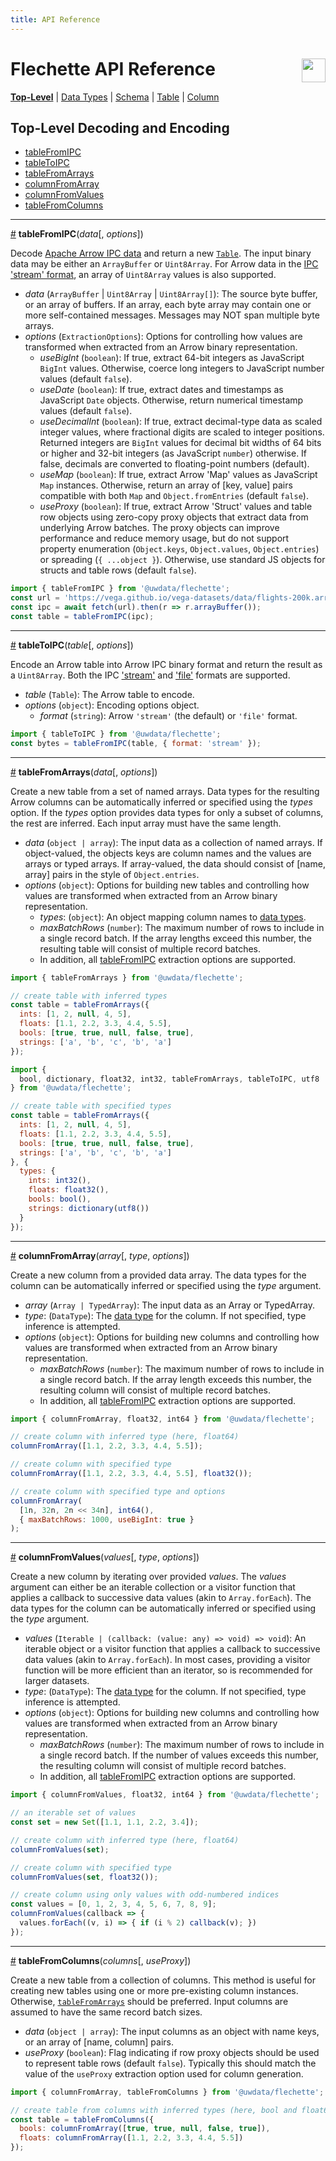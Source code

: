 ```yaml
---
title: API Reference
---
```

# Flechette API Reference <a href="https://idl.uw.edu/flechette"><img align="right" src="../assets/logo.svg" height="38"/></a>

[**Top-Level**](/flechette/api) | [Data Types](data-types) | [Schema](schema) | [Table](table) | [Column](column)

## Top-Level Decoding and Encoding

* [tableFromIPC](#tableFromIPC)
* [tableToIPC](#tableToIPC)
* [tableFromArrays](#tableFromArrays)
* [columnFromArray](#columnFromArray)
* [columnFromValues](#columnFromValues)
* [tableFromColumns](#tableFromColumns)

<hr/><a id="tableFromIPC" href="#tableFromIPC">#</a>
<b>tableFromIPC</b>(<i>data</i>[, <i>options</i>])

Decode [Apache Arrow IPC data](https://arrow.apache.org/docs/format/Columnar.html#serialization-and-interprocess-communication-ipc) and return a new [`Table`](table). The input binary data may be either an `ArrayBuffer` or `Uint8Array`. For Arrow data in the [IPC 'stream' format](https://arrow.apache.org/docs/format/Columnar.html#ipc-streaming-format), an array of `Uint8Array` values is also supported.

* *data* (`ArrayBuffer` \| `Uint8Array` \| `Uint8Array[]`): The source byte buffer, or an array of buffers. If an array, each byte array may contain one or more self-contained messages. Messages may NOT span multiple byte arrays.
* *options* (`ExtractionOptions`): Options for controlling how values are transformed when extracted from an Arrow binary representation.
  * *useBigInt* (`boolean`): If true, extract 64-bit integers as JavaScript `BigInt` values. Otherwise, coerce long integers to JavaScript number values (default `false`).
  * *useDate* (`boolean`): If true, extract dates and timestamps as JavaScript `Date` objects. Otherwise, return numerical timestamp values (default `false`).
  * *useDecimalInt* (`boolean`): If true, extract decimal-type data as scaled integer values, where fractional digits are scaled to integer positions. Returned integers are `BigInt` values for decimal bit widths of 64 bits or higher and 32-bit integers (as JavaScript `number`) otherwise. If false, decimals are converted to floating-point numbers (default).
  * *useMap* (`boolean`): If true, extract Arrow 'Map' values as JavaScript `Map` instances. Otherwise, return an array of [key, value] pairs compatible with both `Map` and `Object.fromEntries` (default `false`).
  * *useProxy* (`boolean`): If true, extract Arrow 'Struct' values and table row objects using zero-copy proxy objects that extract data from underlying Arrow batches. The proxy objects can improve performance and reduce memory usage, but do not support property enumeration (`Object.keys`, `Object.values`, `Object.entries`) or spreading (`{ ...object }`). Otherwise, use standard JS objects for structs and table rows (default `false`).

```js
import { tableFromIPC } from '@uwdata/flechette';
const url = 'https://vega.github.io/vega-datasets/data/flights-200k.arrow';
const ipc = await fetch(url).then(r => r.arrayBuffer());
const table = tableFromIPC(ipc);
```

<hr/><a id="tableToIPC" href="#tableToIPC">#</a>
<b>tableToIPC</b>(<i>table</i>[, <i>options</i>])

Encode an Arrow table into Arrow IPC binary format and return the result as a `Uint8Array`. Both the IPC ['stream'](https://arrow.apache.org/docs/format/Columnar.html#ipc-streaming-format) and ['file'](https://arrow.apache.org/docs/format/Columnar.html#ipc-file-format) formats are supported.

* *table* (`Table`): The Arrow table to encode.
* *options* (`object`): Encoding options object.
  * *format* (`string`): Arrow `'stream'` (the default) or `'file'` format.

```js
import { tableToIPC } from '@uwdata/flechette';
const bytes = tableFromIPC(table, { format: 'stream' });
```

<hr/><a id="tableFromArrays" href="#tableFromArrays">#</a>
<b>tableFromArrays</b>(<i>data</i>[, <i>options</i>])

Create a new table from a set of named arrays. Data types for the resulting Arrow columns can be automatically inferred or specified using the *types* option. If the *types* option provides data types for only a subset of columns, the rest are inferred. Each input array must have the same length.

* *data* (`object | array`): The input data as a collection of named arrays. If object-valued, the objects keys are column names and the values are arrays or typed arrays. If array-valued, the data should consist of [name, array] pairs in the style of `Object.entries`.
* *options* (`object`): Options for building new tables and controlling how values are transformed when extracted from an Arrow binary representation.
  * *types*: (`object`): An object mapping column names to [data types](data-types).
  * *maxBatchRows* (`number`): The maximum number of rows to include in a single record batch. If the array lengths exceed this number, the resulting table will consist of multiple record batches.
  * In addition, all [tableFromIPC](#tableFromIPC) extraction options are supported.

```js
import { tableFromArrays } from '@uwdata/flechette';

// create table with inferred types
const table = tableFromArrays({
  ints: [1, 2, null, 4, 5],
  floats: [1.1, 2.2, 3.3, 4.4, 5.5],
  bools: [true, true, null, false, true],
  strings: ['a', 'b', 'c', 'b', 'a']
});
```

```js
import {
  bool, dictionary, float32, int32, tableFromArrays, tableToIPC, utf8
} from '@uwdata/flechette';

// create table with specified types
const table = tableFromArrays({
  ints: [1, 2, null, 4, 5],
  floats: [1.1, 2.2, 3.3, 4.4, 5.5],
  bools: [true, true, null, false, true],
  strings: ['a', 'b', 'c', 'b', 'a']
}, {
  types: {
    ints: int32(),
    floats: float32(),
    bools: bool(),
    strings: dictionary(utf8())
  }
});
```

<hr/><a id="columnFromArray" href="#columnFromArray">#</a>
<b>columnFromArray</b>(<i>array</i>[, <i>type</i>, <i>options</i>])

Create a new column from a provided data array. The data types for the column can be automatically inferred or specified using the *type* argument.

* *array* (`Array | TypedArray`): The input data as an Array or TypedArray.
* *type*: (`DataType`): The [data type](data-types) for the column. If not specified, type inference is attempted.
* *options* (`object`): Options for building new columns and controlling how values are transformed when extracted from an Arrow binary representation.
  * *maxBatchRows* (`number`): The maximum number of rows to include in a single record batch. If the array length exceeds this number, the resulting column will consist of multiple record batches.
  * In addition, all [tableFromIPC](#tableFromIPC) extraction options are supported.

```js
import { columnFromArray, float32, int64 } from '@uwdata/flechette';

// create column with inferred type (here, float64)
columnFromArray([1.1, 2.2, 3.3, 4.4, 5.5]);

// create column with specified type
columnFromArray([1.1, 2.2, 3.3, 4.4, 5.5], float32());

// create column with specified type and options
columnFromArray(
  [1n, 32n, 2n << 34n], int64(),
  { maxBatchRows: 1000, useBigInt: true }
);
```

<hr/><a id="columnFromValues" href="#columnFromValues">#</a>
<b>columnFromValues</b>(<i>values</i>[, <i>type</i>, <i>options</i>])

Create a new column by iterating over provided *values*. The *values* argument can either be an iterable collection or a visitor function that applies a callback to successive data values (akin to `Array.forEach`). The data types for the column can be automatically inferred or specified using the *type* argument.

* *values* (`Iterable | (callback: (value: any) => void) => void`): An iterable object or a visitor function that applies a callback to successive data values (akin to `Array.forEach`). In most cases, providing a visitor function will be more efficient than an iterator, so is recommended for larger datasets.
* *type*: (`DataType`): The [data type](data-types) for the column. If not specified, type inference is attempted.
* *options* (`object`): Options for building new columns and controlling how values are transformed when extracted from an Arrow binary representation.
  * *maxBatchRows* (`number`): The maximum number of rows to include in a single record batch. If the number of values exceeds this number, the resulting column will consist of multiple record batches.
  * In addition, all [tableFromIPC](#tableFromIPC) extraction options are supported.

```js
import { columnFromValues, float32, int64 } from '@uwdata/flechette';

// an iterable set of values
const set = new Set([1.1, 1.1, 2.2, 3.4]);

// create column with inferred type (here, float64)
columnFromValues(set);

// create column with specified type
columnFromValues(set, float32());

// create column using only values with odd-numbered indices
const values = [0, 1, 2, 3, 4, 5, 6, 7, 8, 9];
columnFromValues(callback => {
  values.forEach((v, i) => { if (i % 2) callback(v); })
});
```

<hr/><a id="tableFromColumns" href="#tableFromColumns">#</a>
<b>tableFromColumns</b>(<i>columns</i>[, <i>useProxy</i>])

Create a new table from a collection of columns. This method is useful for creating new tables using one or more pre-existing column instances. Otherwise, [`tableFromArrays`](#tableFromArrays) should be preferred. Input columns are assumed to have the same record batch sizes.

* *data* (`object | array`): The input columns as an object with name keys, or an array of [name, column] pairs.
* *useProxy* (`boolean`): Flag indicating if row proxy objects should be used to represent table rows (default `false`). Typically this should match the value of the `useProxy` extraction option used for column generation.

```js
import { columnFromArray, tableFromColumns } from '@uwdata/flechette';

// create table from columns with inferred types (here, bool and float64)
const table = tableFromColumns({
  bools: columnFromArray([true, true, null, false, true]),
  floats: columnFromArray([1.1, 2.2, 3.3, 4.4, 5.5])
});
```
